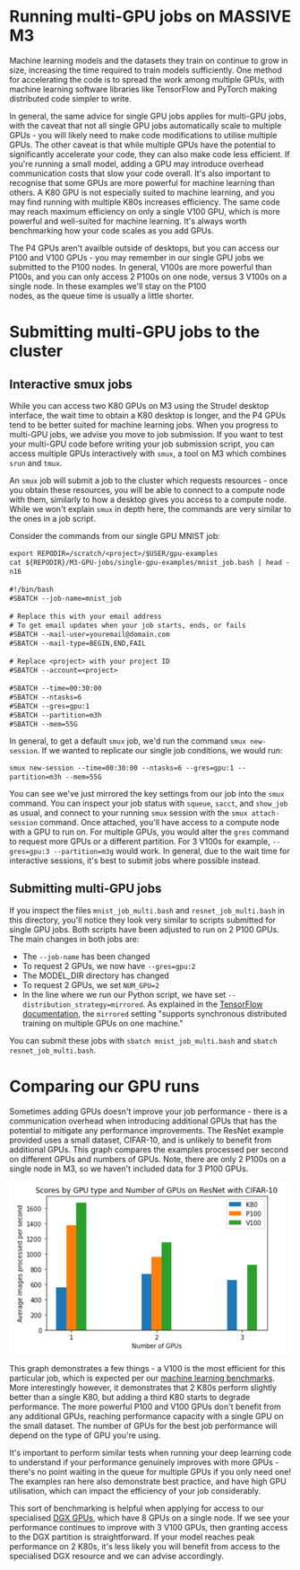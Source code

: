 # Running multi-GPU jobs on MASSIVE M3
Machine learning models and the datasets they train on continue to grow in size,
increasing the time required to train models sufficiently. One method for 
accelerating the code is to spread the work among multiple GPUs, with
machine learning software libraries like TensorFlow and PyTorch making
distributed code simpler to write.

In general, the same advice for single GPU jobs applies for multi-GPU jobs,
with the caveat that not all single GPU jobs automatically scale to multiple 
GPUs - you will likely need to make code modifications to utilise
multiple GPUs. The other caveat is that while multiple GPUs have the 
potential to significantly accelerate your code, they can also make code
less efficient. If you're running a small model, adding a GPU may introduce 
overhead communication costs that slow your code overall. It's also 
important to recognise that some GPUs are more powerful for machine 
learning than others. A K80 GPU is not especially suited to machine learning, 
and you may find running with multiple K80s increases efficiency. The same code 
may reach maximum efficiency on only a single V100 GPU, which is more
powerful and well-suited for machine learning. It's always worth benchmarking how
your code scales as you add GPUs.

The P4 GPUs aren't availble outside of desktops, but you can access our P100 and V100 GPUs - 
you may remember in our single GPU jobs we submitted to the P100 nodes.
In general, V100s are more powerful than P100s, and you can only access 2 P100s on one node,
versus 3 V100s on a single node. In these examples we'll stay on the P100  
nodes, as the queue time is usually a little shorter.

# Submitting multi-GPU jobs to the cluster
## Interactive smux jobs
While you can access two K80 GPUs on M3 using the Strudel desktop interface,
the wait time to obtain a K80 desktop is longer, and the P4 GPUs tend to 
be better suited for machine learning jobs. When you progress to multi-GPU
jobs, we advise you move to job submission. If you want to test
your multi-GPU code before writing your job submission script, you can access
multiple GPUs interactively with `smux`, a tool on M3 which combines `srun`
and `tmux`. 

An `smux` job will submit a job to the cluster which requests resources - 
once you obtain these resources, you will be able to connect to a compute
node with them, similarly to how a desktop gives you access to a compute node.
While we won't explain `smux` in depth here, the commands are very similar to 
the ones in a job script.

Consider the commands from our single GPU MNIST job:

```
export REPODIR=/scratch/<project>/$USER/gpu-examples
cat ${REPODIR}/M3-GPU-jobs/single-gpu-examples/mnist_job.bash | head -n16

#!/bin/bash
#SBATCH --job-name=mnist_job

# Replace this with your email address
# To get email updates when your job starts, ends, or fails
#SBATCH --mail-user=youremail@domain.com
#SBATCH --mail-type=BEGIN,END,FAIL

# Replace <project> with your project ID
#SBATCH --account=<project>

#SBATCH --time=00:30:00
#SBATCH --ntasks=6
#SBATCH --gres=gpu:1
#SBATCH --partition=m3h
#SBATCH --mem=55G
```
In general, to get a default `smux` job, we'd run the command `smux new-session`. 
If we wanted to replicate our single job conditions, we would run:

```
smux new-session --time=00:30:00 --ntasks=6 --gres=gpu:1 --partition=m3h --mem=55G
```
You can see we've just mirrored the key settings from our job into the `smux` command. You can
inspect your job status with `squeue`, `sacct`, and `show_job` as usual, and connect
to your running `smux` session with the `smux attach-session` command. Once attached,
you'll have access to a compute node with a GPU to run on. For multiple GPUs, you would alter
the `gres` command to request more GPUs or a different partition. For 3 V100s for example,
`--gres=gpu:3 --partition=m3g` would work. In general, due to the wait time for interactive sessions, 
it's best to submit jobs where possible instead.

## Submitting multi-GPU jobs
If you inspect the files `mnist_job_multi.bash` and `resnet_job_multi.bash` in this directory, 
you'll notice they look very similar to scripts submitted for single GPU jobs. Both scripts have been
adjusted to run on 2 P100 GPUs. The main changes in both jobs are:

- The `--job-name` has been changed
- To request 2 GPUs, we now have `--gres=gpu:2`
- The MODEL_DIR directory has changed
- To request 2 GPUs, we set `NUM_GPU=2` 
- In the line where we run our Python script, we have set `--distribution_strategy=mirrored`. As 
  explained in the [TensorFlow documentation](https://www.tensorflow.org/guide/distributed_training),
  the `mirrored` setting "supports synchronous distributed training on multiple GPUs on one machine."

You can submit these jobs with `sbatch mnist_job_multi.bash` and `sbatch resnet_job_multi.bash`.

# Comparing our GPU runs
Sometimes adding GPUs doesn't improve your job performance - there is a communication overhead
when introducing additional GPUs that has the potential to mitigate any performance improvements. 
The ResNet example provided uses a small dataset, CIFAR-10, and is unlikely to benefit from additional
GPUs. This graph compares the examples processed per second on different GPUs 
and numbers of GPUs. Note, there are only 2 P100s 
on a single node in M3, so we haven't included data for 3 P100 GPUs.

![GPU performance comparisons](GPU_exp_per_sec.png)

This graph demonstrates a few things - a V100 is the most efficient for this particular job,
which is expected per our [machine learning benchmarks](https://www.ml4au.community/tools/benchmarking-gpus).
More interestingly however, it demonstrates that 2 K80s perform slightly better than a single K80, 
but adding a third K80 starts to degrade performance. The more
powerful P100 and V100 GPUs don't benefit from any additional GPUs, reaching performance capacity with a 
single GPU on the small dataset. The number of GPUs for the best job performance will depend on the 
type of GPU you're using.

It's important to perform similar tests when running your deep learning code to understand
if your performance genuinely improves with more GPUs - there's no point waiting in the queue 
for multiple GPUs if you only need one! The examples ran here also demonstrate best practice, 
and have high GPU utilisation, which can impact the efficiency of your job considerably.

This sort of benchmarking is helpful when applying for access to our specialised 
[DGX GPUs](https://docs.massive.org.au/communities/dgx.html), 
which have 8 GPUs on a single node. 
If we see your performance continues to improve with 3 V100 GPUs, then granting access
to the DGX partition is straightforward. 
If your model reaches peak performance on 2 K80s, it's less likely 
you will benefit from access to the specialised DGX resource and we can advise accordingly. 

